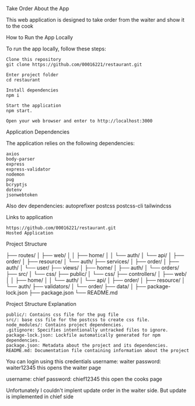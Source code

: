 Take Order
About the App

This web application is designed to take order from the waiter and show it to the cook

How to Run the App Locally

To run the app locally, follow these steps:

    Clone this repository
    git clone https://github.com/00016221/restaurant.git

    Enter project folder
    cd restaurant

    Install dependencies
    npm i

    Start the application
    npm start.

    Open your web browser and enter to http://localhost:3000

Application Dependencies

The application relies on the following dependencies:

    axios
    body-parser
    express
    express-validator
    nodemon
    pug
    bcryptjs
    dotenv
    jsonwebtoken

Also dev dependencies:
autoprefixer
postcss
postcss-cli
tailwindcss

Links to application

    https://github.com/00016221/restaurant.git
    Hosted Application

Project Structure

├── routes/
│ ├── web/
│ │ ├── home/
│ │ └── auth/
│ └── api/
│ ├── order/
│ ├── resource/
│ └── auth/
├── services/
│ ├── order/
│ ├── auth/
│ └── user/
├── views/
│ ├── home/
│ ├── auth/
│ └── orders/
├── src/
│ └── css/
├── public/
│ └── css/
├── controllers/
│ ├── web/
│ │ ├── home/
│ │ └── auth/
│ └── api/
│ ├── order/
│ ├── resource/
│ └── auth/
├── validators/
│ └── order/
├── data/
│
├── package-lock.json
├── package.json
└── README.md

Project Structure Explanation

    public/: Contains css file for the pug file
    src/: base css file for the postcss to create css file.
    node_modules/: Contains project dependencies.
    .gitignore: Specifies intentionally untracked files to ignore.
    package-lock.json: Lockfile automatically generated for npm dependencies.
    package.json: Metadata about the project and its dependencies.
    README.md: Documentation file containing information about the project

You can login using this credentials
username: waiter
password: waiter12345 this opens the waiter page

username: chief
password: chief12345 this open the cooks page

Unfortunately I couldn't implent update order in the waiter side. But update is implemented in chief side
